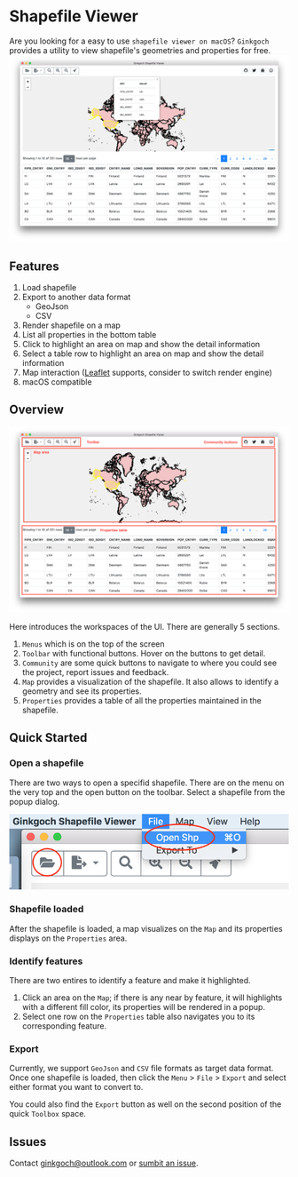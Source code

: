 # Shapefile Viewer
Are you looking for a easy to use `shapefile viewer on macOS`? `Ginkgoch` provides a utility to view shapefile's geometries and properties for free.
![Overview](https://github.com/ginkgoch/node-shapefile-viewer/raw/develop/screenshots/overview.png)

## Features
1. Load shapefile
1. Export to another data format
    * GeoJson
    * CSV
1. Render shapefile on a map
1. List all properties in the bottom table
1. Click to highlight an area on map and show the detail information
1. Select a table row to highlight an area on map and show the detail information
1. Map interaction ([Leaflet](https://leafletjs.com) supports, consider to switch render engine)
1. macOS compatible

## Overview
![Overview-workspace](https://github.com/ginkgoch/node-shapefile-viewer/raw/develop/screenshots/overview-structure.png)

Here introduces the workspaces of the UI. There are generally 5 sections.

1. `Menus` which is on the top of the screen
1. `Toolbar` with functional buttons. Hover on the buttons to get detail.
1. `Community` are some quick buttons to navigate to where you could see the project, report issues and feedback.
1. `Map` provides a visualization of the shapefile. It also allows to identify a geometry and see its properties.
1. `Properties` provides a table of all the properties maintained in the shapefile.

## Quick Started
### Open a shapefile
There are two ways to open a specifid shapefile. There are on the menu on the very top and the open button on the toolbar. Select a shapefile from the popup dialog.

![Open a shapefile](https://github.com/ginkgoch/node-shapefile-viewer/raw/develop/screenshots/open.png)

### Shapefile loaded
After the shapefile is loaded, a map visualizes on the `Map` and its properties displays on the `Properties` area.

### Identify features
There are two entires to identify a feature and make it highlighted.
1. Click an area on the `Map`; if there is any near by feature, it will highlights with a different fill color, its properties will be rendered in a popup.
1. Select one row on the `Properties` table also navigates you to its corresponding feature.

### Export
Currently, we support `GeoJson` and `CSV` file formats as target data format. Once one shapefile is loaded, then click the `Menu` > `File` > `Export` and select either format you want to convert to.

You could also find the `Export` button as well on the second position of the quick `Toolbox` space.

## Issues
Contact [ginkgoch@outlook.com](mailto:ginkgoch@outlook.com) or [sumbit an issue](https://github.com/ginkgoch/node-shapefile-reader/issues).

